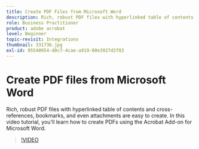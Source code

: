 ```yaml
---
title: Create PDF Files from Microsoft Word
description: Rich, robust PDF files with hyperlinked table of contents and cross-references, bookmarks, and even attachments are easy to create using the Acrobat Add-on for Microsoft Word
role: Business Practitioner
product: adobe acrobat
level: Beginner
topic-revisit: Integrations
thumbnail: 331736.jpg
exl-id: 95540954-d0c7-4cae-a919-00e3927d2f83
---
```

# Create PDF files from Microsoft Word

Rich, robust PDF files with hyperlinked table of contents and cross-references, bookmarks, and even attachments are easy to create. In this video tutorial, you'll learn how to create PDFs using the Acrobat Add-on for Microsoft Word.

>[!VIDEO](https://video.tv.adobe.com/v/331736?hidetitle=true)
